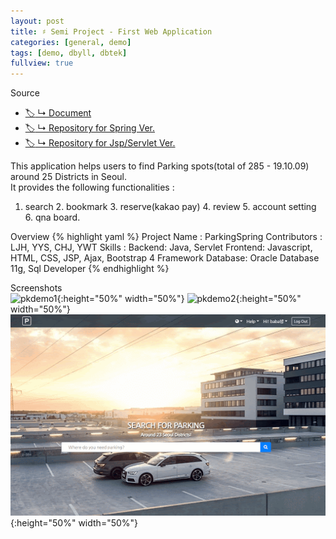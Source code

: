 ```yaml
---
layout: post
title: ♯ Semi Project - First Web Application
categories: [general, demo]
tags: [demo, dbyll, dbtek]
fullview: true
---
```


Source
- [:label: ↳ Document](https://jnuho.github.io/ParkingSpring)
- [:label: ↳ Repository for Spring Ver.](https://github.com/fggo/ParkingSpring)
- [:label: ↳ Repository for Jsp/Servlet Ver.](https://github.com/fggo/Parking)

This application helps users to find Parking spots(total of 285 - 19.10.09) around 25 Districts in Seoul.<br>
It provides the following functionalities :<br>
1. search 2. bookmark 3. reserve(kakao pay) 4. review 5. account setting 6. qna board.

Overview
{% highlight yaml %}
Project Name : ParkingSpring
Contributors :
   LJH, YYS, CHJ, YWT
Skills : 
  Backend: Java, Servlet
  Frontend: Javascript, HTML, CSS, JSP, Ajax, Bootstrap 4 Framework
  Database: Oracle Database 11g, Sql Developer
{% endhighlight %}

Screenshots<br>
  ![pkdemo1](/assets/images/pkdemo1.gif){:height="50%" width="50%"}
  ![pkdemo2](/assets/images/pkdemo2.gif){:height="50%" width="50%"}
  ![pkdemo3](/assets/images/pkdemo3.gif){:height="50%" width="50%"}
